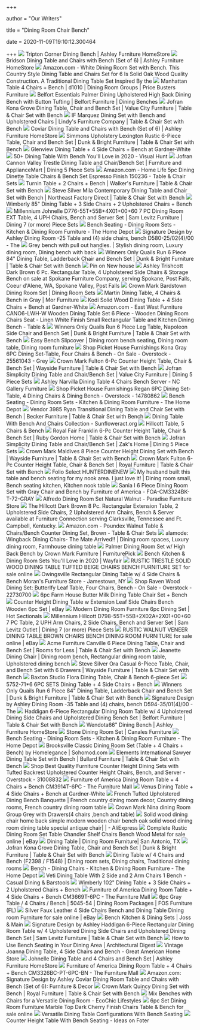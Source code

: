 +++
        
author = "Our Writers"
        
title = "Dining Room Chair Bench"
        
date = 2020-11-09T19:10:12.300464
        
+++
[ ![](https://ashleyfurniture.scene7.com/is/image/AshleyFurniture/D729-25-60-D530-07-08-09-D600-101%283%29?$AFHS-PDP-Zoomed$)](https://ashleyfurniture.scene7.com/is/image/AshleyFurniture/D729-25-60-D530-07-08-09-D600-101%283%29?$AFHS-PDP-Zoomed$) Tripton Corner Dining Bench | Ashley Furniture HomeStore
[ ![](https://ashleyfurniture.scene7.com/is/image/AshleyFurniture/D383-325-10X8-CROP?$AFHS-PDP-Main$)](https://ashleyfurniture.scene7.com/is/image/AshleyFurniture/D383-325-10X8-CROP?$AFHS-PDP-Main$) Bridson Dining Table and Chairs with Bench (Set of 6) | Ashley Furniture  HomeStore
[ ![](https://images-na.ssl-images-amazon.com/images/I/51vsNlkNAZL._AC_SX355_.jpg)](https://images-na.ssl-images-amazon.com/images/I/51vsNlkNAZL._AC_SX355_.jpg) Amazon.com - White Dining Room Set with Bench. This Country Style Dining  Table and Chairs Set for 6 Is Solid Oak Wood Quality Construction. A  Traditional Dining Table Set Inspired By the
[ ![](https://s3.amazonaws.com/furniture.retailcatalog.us/products/425458485/large/d1010-6.jpg)](https://s3.amazonaws.com/furniture.retailcatalog.us/products/425458485/large/d1010-6.jpg) Manhattan Table 4 Chairs + Bench | d1010 | Dining Room Groups | Price  Busters Furniture
[ ![](https://imageresizer.furnituredealer.net/img/remote/images.furnituredealer.net/img/products%2Fcrown_mark%2Fcolor%2Fpalmer%20dining_2022s-2-b5.jpg?width=878&height=600&scale=both&trim.threshold=80)](https://imageresizer.furnituredealer.net/img/remote/images.furnituredealer.net/img/products%2Fcrown_mark%2Fcolor%2Fpalmer%20dining_2022s-2-b5.jpg?width=878&height=600&scale=both&trim.threshold=80) Belfort Essentials Palmer Dining Upholstered High Back Dining Bench with  Button Tufting | Belfort Furniture | Dining Benches
[ ![](https://imageresizer.furnituredealer.net/img/remote/images.furnituredealer.net/img/products%2Fjofran%2Fcolor%2Fkona%20grove%20-%20-352436507_705-79%2B4x705-410kd-b0.jpg?width=878&height=600&scale=both&trim.threshold=80)](https://imageresizer.furnituredealer.net/img/remote/images.furnituredealer.net/img/products%2Fjofran%2Fcolor%2Fkona%20grove%20-%20-352436507_705-79%2B4x705-410kd-b0.jpg?width=878&height=600&scale=both&trim.threshold=80) Jofran Kona Grove Dining Table, Chair and Bench Set | Value City Furniture  | Table & Chair Set with Bench
[ ![](https://imageresizer.furnituredealer.net/img/remote/images.furnituredealer.net/img/products%2Finternational_furniture_direct%2Fcolor%2Fmarquez_ifd435table-bench-4xchair-b1.jpg?width=878&height=600&scale=both&trim.threshold=80)](https://imageresizer.furnituredealer.net/img/remote/images.furnituredealer.net/img/products%2Finternational_furniture_direct%2Fcolor%2Fmarquez_ifd435table-bench-4xchair-b1.jpg?width=878&height=600&scale=both&trim.threshold=80) IF Marquez Dining Set with Bench and Upholstered Chairs | Lindy's Furniture  Company | Table & Chair Set with Bench
[ ![](https://ashleyfurniture.scene7.com/is/image/AshleyFurniture/D385-325-10x8-CROP?$AFHS-PDP-Zoomed$)](https://ashleyfurniture.scene7.com/is/image/AshleyFurniture/D385-325-10x8-CROP?$AFHS-PDP-Zoomed$) Coviar Dining Table and Chairs with Bench (Set of 6) | Ashley Furniture  HomeStore
[ ![](https://imageresizer.furnituredealer.net/img/remote/images.furnituredealer.net/img/products%2Funited_furniture_industries%2Fcolor%2Flexington-693741206_5015-72%2B4x52%2B51-b3.jpg?width=878&height=600&scale=both&trim.threshold=80)](https://imageresizer.furnituredealer.net/img/remote/images.furnituredealer.net/img/products%2Funited_furniture_industries%2Fcolor%2Flexington-693741206_5015-72%2B4x52%2B51-b3.jpg?width=878&height=600&scale=both&trim.threshold=80) Simmons Upholstery Lexington Rustic 6-Piece Table, Chair and Bench Set |  Dunk & Bright Furniture | Table & Chair Set with Bench
[ ![](https://gw-product.s3.amazonaws.com/123911_1200x800.jpg)](https://gw-product.s3.amazonaws.com/123911_1200x800.jpg) Glenview Dining Table + 4 Side Chairs + Bench at Gardner-White
[ ![](https://visualhunt.com/photos/10/torsby-oak-dining-table-with-3-chairs-bench-and-seat-pads.jpg?s=wh2)](https://visualhunt.com/photos/10/torsby-oak-dining-table-with-3-chairs-bench-and-seat-pads.jpg?s=wh2) 50+ Dining Table With Bench You'll Love in 2020 - Visual Hunt
[ ![](https://imageresizer.furnituredealer.net/img/remote/images.furnituredealer.net/img/products%2Fjofran%2Fcolor%2Fcannon%20valley%201510_1511-82%2B4x392kd%2B56kd-b1.jpg?width=878&height=600&scale=both&trim.threshold=80)](https://imageresizer.furnituredealer.net/img/remote/images.furnituredealer.net/img/products%2Fjofran%2Fcolor%2Fcannon%20valley%201510_1511-82%2B4x392kd%2B56kd-b1.jpg?width=878&height=600&scale=both&trim.threshold=80) Jofran Cannon Valley Trestle Dining Table and Chair/Bench Set | Furniture  and ApplianceMart | Dining 5 Piece Sets
[ ![](https://images-na.ssl-images-amazon.com/images/I/814F03Xv2BL._AC_SL1500_.jpg)](https://images-na.ssl-images-amazon.com/images/I/814F03Xv2BL._AC_SL1500_.jpg) Amazon.com - Home Life 5pc Dining Dinette Table Chairs & Bench Set Espresso  Finish 150236 - Table & Chair Sets
[ ![](https://images.furnituredealer.net/img/products%2Fmagnussen_home%2Fcolor%2Fbellamy%20-%201088781763_d2491-20%2B2x60%2B79-b0.jpg)](https://images.furnituredealer.net/img/products%2Fmagnussen_home%2Fcolor%2Fbellamy%20-%201088781763_d2491-20%2B2x60%2B79-b0.jpg) Turnin Table + 2 Chairs + Bench | Walker's Furniture | Table & Chair Set  with Bench
[ ![](https://imageresizer.furnituredealer.net/img/remote/images.furnituredealer.net/img/products%2Fsteve_silver%2Fcolor%2Fmila-1172854226_mi500tt%2Bb%2Baxs%2Bbnt%2Bb-b7.jpg?width=878&height=600&scale=both&trim.threshold=80)](https://imageresizer.furnituredealer.net/img/remote/images.furnituredealer.net/img/products%2Fsteve_silver%2Fcolor%2Fmila-1172854226_mi500tt%2Bb%2Baxs%2Bbnt%2Bb-b7.jpg?width=878&height=600&scale=both&trim.threshold=80) Steve Silver Mila Contemporary Dining Table and Chair Set with Bench |  Northeast Factory Direct | Table & Chair Set with Bench
[ ![](https://gw-product.s3.amazonaws.com/123467.jpg)](https://gw-product.s3.amazonaws.com/123467.jpg) Wimberly 85" Dining Table + 3 Side Chairs + 2 Upholstered Chairs + Bench
[ ![](https://imageresizer.furnituredealer.net/img/remote/images.furnituredealer.net/img/products%2Fmillennium%2Fcolor%2Fjohnelle-1_392277666-bntbkscsndectb6ytd-hhda.jpg?width=1024&height=768&scale=both&trim.threshold=50&trim.percentpadding=10)](https://imageresizer.furnituredealer.net/img/remote/images.furnituredealer.net/img/products%2Fmillennium%2Fcolor%2Fjohnelle-1_392277666-bntbkscsndectb6ytd-hhda.jpg?width=1024&height=768&scale=both&trim.threshold=50&trim.percentpadding=10) Millennium Johnelle D776-55T+55B+4X01+00+60 7 PC Dining Room EXT Table, 4  UPH Chairs, Bench and Server Set | Sam Levitz Furniture | Dining 7 (or  more) Piece Sets
[ ![](https://images.homedepot-static.com/productImages/5d5bc254-463d-43ba-b675-462614825a5a/svn/smokey-walnut-dining-room-sets-djx100sb6pc-64_400.jpg)](https://images.homedepot-static.com/productImages/5d5bc254-463d-43ba-b675-462614825a5a/svn/smokey-walnut-dining-room-sets-djx100sb6pc-64_400.jpg) Bench Seating - Dining Room Sets - Kitchen & Dining Room Furniture - The  Home Depot
[ ![](https://images2.imgix.net/p4dbimg/p20213/images/d580-25-02(4)-00.jpg?trim=color&trimcolor=FFFFFF&trimtol=5&w=1024&h=768&fm=pjpg&auto=format)](https://images2.imgix.net/p4dbimg/p20213/images/d580-25-02(4)-00.jpg?trim=color&trimcolor=FFFFFF&trimtol=5&w=1024&h=768&fm=pjpg&auto=format) Signature Design by Ashley Dining Room -25 Table and (4) side chairs, bench  D580-25/02(4)/00 - The
[ ![](https://i.pinimg.com/originals/2c/16/60/2c1660de6da01da8fc213309c9548af6.jpg)](https://i.pinimg.com/originals/2c/16/60/2c1660de6da01da8fc213309c9548af6.jpg) Grey bench with pull out handles. | Stylish dining room, Luxury dining room,  Dining bench with back
[ ![](https://imageresizer.furnituredealer.net/img/remote/images.furnituredealer.net/img/products%2Fwinners_only%2Fcolor%2Fquails%20run_dq14284ae%2B1456ae%2B4x1450sae-b4.jpg?width=878&height=600&scale=both&trim.threshold=80)](https://imageresizer.furnituredealer.net/img/remote/images.furnituredealer.net/img/products%2Fwinners_only%2Fcolor%2Fquails%20run_dq14284ae%2B1456ae%2B4x1450sae-b4.jpg?width=878&height=600&scale=both&trim.threshold=80) Winners Only Quails Run 6 Piece 84" Dining Table, Ladderback Chair and Bench  Set | Dunk & Bright Furniture | Table & Chair Set with Bench
[ ![](https://i.pinimg.com/originals/0c/6a/f6/0c6af608e00906af3b5c6f8840d51942.jpg)](https://i.pinimg.com/originals/0c/6a/f6/0c6af608e00906af3b5c6f8840d51942.jpg) Pin on New house
[ ![](https://cdn11.bigcommerce.com/s-efw6x9ja5c/images/stencil/1280x1280/products/32536/76969/jpg__45003.1583855026.jpg?c=2)](https://cdn11.bigcommerce.com/s-efw6x9ja5c/images/stencil/1280x1280/products/32536/76969/jpg__45003.1583855026.jpg?c=2) Ashley Trishcott Dark Brown 6 Pc. Rectangular Table, 4 Upholstered Side  Chairs & Storage Bench on sale at Spokane Furniture Company, serving  Spokane, Post Falls, Coeur d'Alene, WA, Spokane Valley, Post Falls
[ ![](http://furnitureurban.com/wp-content/uploads/2014/06/2152-Crown-Mark-Bardstown-Dining-Room-Set.jpg)](http://furnitureurban.com/wp-content/uploads/2014/06/2152-Crown-Mark-Bardstown-Dining-Room-Set.jpg) Crown Mark Bardstown Dining Room Set | Dining Room Sets
[ ![](https://image-proxy.production.mor.merce.io/800,fit,q100,jpeg/https://images.morfurniture.com/media/catalog/product/3/8/382096635_martin_gray_table_4_chairs_bench-styled.jpg)](https://image-proxy.production.mor.merce.io/800,fit,q100,jpeg/https://images.morfurniture.com/media/catalog/product/3/8/382096635_martin_gray_table_4_chairs_bench-styled.jpg) Martin Dining Table, 4 Chairs & Bench in Gray | Mor Furniture
[ ![](https://gw-product.s3.amazonaws.com/128016.jpg)](https://gw-product.s3.amazonaws.com/128016.jpg) Kodi Solid Wood Dining Table + 4 Side Chairs + Bench at Gardner-White
[ ![](https://images-na.ssl-images-amazon.com/images/I/71mXhG%2Bd6iL._AC_SX522_.jpg)](https://images-na.ssl-images-amazon.com/images/I/71mXhG%2Bd6iL._AC_SX522_.jpg) Amazon.com - East West Furniture CANO6-LWH-W Wooden Dining Table Set 6  Piece - Wooden Dining Room Chairs Seat - Linen White Finish Small  Rectangular Table and Kitchen Dining Bench - Table &
[ ![](https://imageresizer.furnituredealer.net/img/remote/images.furnituredealer.net/img/products%2Fwinners_only%2Fcolor%2Fquails%20run_dq13660w%2B455w%2B4x451sw-b0.jpg?width=878&height=600&scale=both&trim.threshold=80)](https://imageresizer.furnituredealer.net/img/remote/images.furnituredealer.net/img/products%2Fwinners_only%2Fcolor%2Fquails%20run_dq13660w%2B455w%2B4x451sw-b0.jpg?width=878&height=600&scale=both&trim.threshold=80) Winners Only Quails Run 6 Piece Leg Table, Napoleon Side Chair and Bench  Set | Dunk & Bright Furniture | Table & Chair Set with Bench
[ ![](https://i.pinimg.com/originals/28/b9/88/28b9880293cd09f93480bff0d23090de.jpg)](https://i.pinimg.com/originals/28/b9/88/28b9880293cd09f93480bff0d23090de.jpg) Easy Bench Slipcover | Dining room bench seating, Dining room table, Dining  room furniture
[ ![](https://ak1.ostkcdn.com/images/products/25561043/Picket-House-Furnishings-Kona-Gray-6PC-Dining-Set-Table-Four-Chairs-Bench-2be70e98-d7f1-4c3c-9609-bf46af58aa02.jpg)](https://ak1.ostkcdn.com/images/products/25561043/Picket-House-Furnishings-Kona-Gray-6PC-Dining-Set-Table-Four-Chairs-Bench-2be70e98-d7f1-4c3c-9609-bf46af58aa02.jpg) Shop Picket House Furnishings Kona Gray 6PC Dining Set-Table, Four Chairs &  Bench - On Sale - Overstock - 25561043 - Grey
[ ![](https://imageresizer.furnituredealer.net/img/remote/images.furnituredealer.net/img/products%2Fcrown_mark%2Fcolor%2Ffulton%20-%20-829161581_2727-4848-v%2B4x2727s-24-v%2Bbench-v-b0.jpg?width=1024&height=768&scale=both&trim.threshold=50&trim.percentpadding=10)](https://imageresizer.furnituredealer.net/img/remote/images.furnituredealer.net/img/products%2Fcrown_mark%2Fcolor%2Ffulton%20-%20-829161581_2727-4848-v%2B4x2727s-24-v%2Bbench-v-b0.jpg?width=1024&height=768&scale=both&trim.threshold=50&trim.percentpadding=10) Crown Mark Fulton 6-Pc Counter Height Table, Chair & Bench Set | Wayside  Furniture | Table & Chair Set with Bench
[ ![](https://images.furnituredealer.net/img/products%2Fjofran%2Fcolor%2Fsimplicity%20352%20-%20452%20-%20552_652-60%2B4x806kd%2B14kd-b1.jpg)](https://images.furnituredealer.net/img/products%2Fjofran%2Fcolor%2Fsimplicity%20352%20-%20452%20-%20552_652-60%2B4x806kd%2B14kd-b1.jpg) Jofran Simplicity Dining Table and Chair/Bench Set | Value City Furniture |  Dining 5 Piece Sets
[ ![](https://www.ncgalleryfurniture.com/wp-content/uploads/2017/11/D559-25-01-00-set-w-bench-1.jpg)](https://www.ncgalleryfurniture.com/wp-content/uploads/2017/11/D559-25-01-00-set-w-bench-1.jpg) Ashley Narvilla Dining Table 4 Chairs Bench Server - NC Gallery Furniture
[ ![](https://ak1.ostkcdn.com/images/products/14780862/Picket-House-Furnishings-Regan-6-Piece-Dining-Set-Table-4-Side-Chairs-Bench-Walnut-ae9068e5-6d13-40d2-be82-c5b89c0b1bc0_600.jpg?impolicy=medium)](https://ak1.ostkcdn.com/images/products/14780862/Picket-House-Furnishings-Regan-6-Piece-Dining-Set-Table-4-Side-Chairs-Bench-Walnut-ae9068e5-6d13-40d2-be82-c5b89c0b1bc0_600.jpg?impolicy=medium) Shop Picket House Furnishings Regan 6PC Dining Set-Table, 4 Dining Chairs & Dining  Bench - Overstock - 14780862
[ ![](https://images.homedepot-static.com/productImages/4b74f951-9334-45dc-aa1b-5e1b687eb900/svn/brown-harper-bright-designs-dining-room-sets-sm000136aad-1-64_400.jpg)](https://images.homedepot-static.com/productImages/4b74f951-9334-45dc-aa1b-5e1b687eb900/svn/brown-harper-bright-designs-dining-room-sets-sm000136aad-1-64_400.jpg) Bench Seating - Dining Room Sets - Kitchen & Dining Room Furniture - The  Home Depot
[ ![](https://imageresizer.furnituredealer.net/img/remote/images.furnituredealer.net/img/products%2Fsteve_silver%2Fcolor%2Fryan-1172854226_rr500t%2B4xs%2Bbn-b9.jpg?width=878&height=600&scale=both&trim.threshold=80)](https://imageresizer.furnituredealer.net/img/remote/images.furnituredealer.net/img/products%2Fsteve_silver%2Fcolor%2Fryan-1172854226_rr500t%2B4xs%2Bbn-b9.jpg?width=878&height=600&scale=both&trim.threshold=80) Vendor 3985 Ryan Transitional Dining Table and Chair Set with Bench |  Becker Furniture | Table & Chair Set with Bench
[ ![](https://i0.wp.com/sunfloweract.org/wp-content/uploads/2020/08/canterbury-dining-table-with-5-chairs-bench-2.jpg?w=828)](https://i0.wp.com/sunfloweract.org/wp-content/uploads/2020/08/canterbury-dining-table-with-5-chairs-bench-2.jpg?w=828) Dining Table With Bench And Chairs Collection - Sunfloweract.org
[ ![](https://wichitafurniture.com/images/thumbs/0041171_hillcott-table-5-chairs-bench.jpeg)](https://wichitafurniture.com/images/thumbs/0041171_hillcott-table-5-chairs-bench.jpeg) Hillcott Table, 5 Chairs & Bench
[ ![](https://images.furnituredealer.net/img/products%2Fcrown_mark%2Fcolor%2Ffulton%20-%20-829161581_2727gy-t-4848%2Bbench%2B4xs-24-b1.jpg)](https://images.furnituredealer.net/img/products%2Fcrown_mark%2Fcolor%2Ffulton%20-%20-829161581_2727gy-t-4848%2Bbench%2B4xs-24-b1.jpg) Royal Fair Franklin 6-Pc Counter Height Table, Chair & Bench Set | Ruby  Gordon Home | Table & Chair Set with Bench
[ ![](https://images.furnituredealer.net/img/products%2Fjofran%2Fcolor%2Fsimplicity%20352%20-%20452%20-%20552_252-60%2B6x806kd%2B14kd-b1.jpg)](https://images.furnituredealer.net/img/products%2Fjofran%2Fcolor%2Fsimplicity%20352%20-%20452%20-%20552_252-60%2B6x806kd%2B14kd-b1.jpg) Jofran Simplicity Dining Table and Chair/Bench Set | Zak's Home | Dining 5  Piece Sets
[ ![](https://imageresizer.furnituredealer.net/img/remote/images.furnituredealer.net/img/products%2Fcrown_mark%2Fcolor%2Fmaldives%20-%20-829161581_2760t-5454%2B6xs-24%2Bbench-b0.jpg?width=1024&height=768&scale=both&trim.threshold=50&trim.percentpadding=10)](https://imageresizer.furnituredealer.net/img/remote/images.furnituredealer.net/img/products%2Fcrown_mark%2Fcolor%2Fmaldives%20-%20-829161581_2760t-5454%2B6xs-24%2Bbench-b0.jpg?width=1024&height=768&scale=both&trim.threshold=50&trim.percentpadding=10) Crown Mark Maldives 8 Piece Counter Height Dining Set with Bench | Wayside  Furniture | Table & Chair Set with Bench
[ ![](https://images.furnituredealer.net/img/products%2Fcrown_mark%2Fcolor%2Ffulton%20-%20-829161581_2727wh-t-4848%2Bbench%2B4xs-24-b1.jpg)](https://images.furnituredealer.net/img/products%2Fcrown_mark%2Fcolor%2Ffulton%20-%20-829161581_2727wh-t-4848%2Bbench%2B4xs-24-b1.jpg) Crown Mark Fulton 6-Pc Counter Height Table, Chair & Bench Set | Royal  Furniture | Table & Chair Set with Bench
[ ![](https://images2.imgix.net/p4dbimg/p171/images/hunterdine-0.jpg?trim=color&trimcolor=FFFFFF&trimtol=5&w=1024&h=768&fm=pjpg&auto=format)](https://images2.imgix.net/p4dbimg/p171/images/hunterdine-0.jpg?trim=color&trimcolor=FFFFFF&trimtol=5&w=1024&h=768&fm=pjpg&auto=format) Folio Select HUNTERDINENEW
[ ![](https://i.pinimg.com/originals/a2/04/5d/a2045d5418203bc190062a4ab0b09fb4.jpg)](https://i.pinimg.com/originals/a2/04/5d/a2045d5418203bc190062a4ab0b09fb4.jpg) My husband built this table and bench seating for my nook area. I just love  it! | Dining room small, Bench seating kitchen, Kitchen nook table
[ ![](https://www.homecinemacenter.com/v/vspfiles/photos/FOA-CM3324BK-T-72-GRAY-2.jpg)](https://www.homecinemacenter.com/v/vspfiles/photos/FOA-CM3324BK-T-72-GRAY-2.jpg) Sania I 6 Piece Dining Room Set with Gray Chair and Bench by Furniture of  America - FOA-CM3324BK-T-72-GRAY
[ ![](https://paradisefurniture.com/wp-content/uploads/2019/01/108080-400.jpg)](https://paradisefurniture.com/wp-content/uploads/2019/01/108080-400.jpg) Alfredo Dining Room Set Natural Walnut - Paradise Furniture Store
[ ![](https://cdn11.bigcommerce.com/s-a1aqxosd6a/images/stencil/1280x1280/products/23263/63068/jpg__23323__47628__70347.1602783583.jpg?c=2)](https://cdn11.bigcommerce.com/s-a1aqxosd6a/images/stencil/1280x1280/products/23263/63068/jpg__23323__47628__70347.1602783583.jpg?c=2) The Hillcott Dark Brown 8 Pc. Rectangular Extension Table, 2 Upholstered Side  Chairs, 2 Upholstered Arm Chairs, Bench & Server available at Furniture  Connection serving Clarksville, Tennessee and Ft. Campbell, Kentucky.
[ ![](https://images-na.ssl-images-amazon.com/images/I/71m-yfoAg6L._AC_SL1200_.jpg)](https://images-na.ssl-images-amazon.com/images/I/71m-yfoAg6L._AC_SL1200_.jpg) Amazon.com - Poundex Walnut Table & Chairs/Bench Counter Dining Set, Brown  - Table & Chair Sets
[ ![](https://i.pinimg.com/originals/26/10/c3/2610c3715e6cad98d8df250d7a027ad0.jpg)](https://i.pinimg.com/originals/26/10/c3/2610c3715e6cad98d8df250d7a027ad0.jpg) alamode: Wingback Dining Chairs- The Mate Arrived!! | Dining room spaces,  Luxury dining room, Farmhouse dining table
[ ![](https://smhttp-ssl-18667.nexcesscdn.net/8090D3/magento/media/catalog/product/2/0/2022T-4072-2022S-2022S-2-set-1.jpg)](https://smhttp-ssl-18667.nexcesscdn.net/8090D3/magento/media/catalog/product/2/0/2022T-4072-2022S-2022S-2-set-1.jpg) Palmer Dining Room Set w/ High Back Bench by Crown Mark Furniture |  FurniturePick
[ ![](https://secure.img1-fg.wfcdn.com/im/57788231/compr-r85/6149/61491251/default.jpg)](https://secure.img1-fg.wfcdn.com/im/57788231/compr-r85/6149/61491251/default.jpg) Bench Kitchen & Dining Room Sets You'll Love in 2020 | Wayfair
[ ![](https://i.ebayimg.com/images/g/g6kAAOSwKGhZjetB/s-l640.jpg)](https://i.ebayimg.com/images/g/g6kAAOSwKGhZjetB/s-l640.jpg) RUSTIC TRESTLE SOLID WOOD DINING TABLE TUFTED BEIGE CHAIRS BENCH FURNITURE  SET for sale online
[ ![](https://mfmd.rencdn.com/product/ashley/images/D580-25-02(4)-00-59.jpg)](https://mfmd.rencdn.com/product/ashley/images/D580-25-02(4)-00-59.jpg) Owingsville Rectangular Dining Table w/ 4 Side Chairs & Bench Moran's  Furniture Store - Jamestown, NY
[ ![](https://ak1.ostkcdn.com/images/products/22730700/Raven-Wood-Dining-Set-Butterfly-Leaf-Table-Four-Chairs-Bench-cb00dc86-67cc-462d-8b70-910d7ecabf08.jpg)](https://ak1.ostkcdn.com/images/products/22730700/Raven-Wood-Dining-Set-Butterfly-Leaf-Table-Four-Chairs-Bench-cb00dc86-67cc-462d-8b70-910d7ecabf08.jpg) Shop Raven Wood Dining Set: Butterlfy Leaf Table, Four Chairs, Bench - On  Sale - Overstock - 22730700
[ ![](https://www.sofaslosangeles.com/thumbnail.asp?file=assets/images/f1351.jpg&maxx=999&maxy=0)](https://www.sofaslosangeles.com/thumbnail.asp?file=assets/images/f1351.jpg&maxx=999&maxy=0) 6pc Farm House Butter Milk Dining Table Chair Set + Bench
[ ![](https://i.ebayimg.com/images/g/G0gAAOSw7QBcufkJ/s-l300.jpg)](https://i.ebayimg.com/images/g/G0gAAOSw7QBcufkJ/s-l300.jpg) Counter Height Dining Table w Extension Leaf Side Chairs Bench Wooden 6pc  Set | eBay
[ ![](http://www.hotsectionals.com/wp-content/uploads/2017/11/F2460-F1752-F1753-.jpg)](http://www.hotsectionals.com/wp-content/uploads/2017/11/F2460-F1752-F1753-.jpg) Modern Dining Room Furniture 6pc Dining Set | Hot Sectionals
[ ![](https://imageresizer.furnituredealer.net/img/remote/images.furnituredealer.net/img/products%2Fmillennium%2Fcolor%2Fhillcott_394279888-be9ihfrzuy0iaylb3sxzrew.jpg?width=1024&height=768&scale=both&trim.threshold=50&trim.percentpadding=10)](https://imageresizer.furnituredealer.net/img/remote/images.furnituredealer.net/img/products%2Fmillennium%2Fcolor%2Fhillcott_394279888-be9ihfrzuy0iaylb3sxzrew.jpg?width=1024&height=768&scale=both&trim.threshold=50&trim.percentpadding=10) Millennium Hillcott D798-55T+55B+2X02A+2X01+00+60 7 PC Table, 2 UPH Arm  Chairs, 2 Side Chairs, Bench and Server Set | Sam Levitz Outlet | Dining 7  (or more) Piece Sets
[ ![](https://i.ebayimg.com/images/g/ofEAAOSwfiNeCNHO/s-l1600.jpg)](https://i.ebayimg.com/images/g/ofEAAOSwfiNeCNHO/s-l1600.jpg) RUSTIC WALNUT VENEER DINING TABLE BROWN CHAIRS BENCH DINING ROOM FURNITURE  for sale online | eBay
[ ![](https://imageresizer.furnituredealer.net/img/remote/images.furnituredealer.net/img/products%2Facme_furniture%2Fcolor%2F7059_0705-6din-b.jpg?width=878&height=600&scale=both&trim.threshold=80)](https://imageresizer.furnituredealer.net/img/remote/images.furnituredealer.net/img/products%2Facme_furniture%2Fcolor%2F7059_0705-6din-b.jpg?width=878&height=600&scale=both&trim.threshold=80) Acme Furniture Canville 6 Piece Dining Table, Chair and Bench Set | Rooms  for Less | Table & Chair Set with Bench
[ ![](https://i.pinimg.com/originals/f2/9d/7c/f29d7c5686bacfe59856eb1c592cdd0d.jpg)](https://i.pinimg.com/originals/f2/9d/7c/f29d7c5686bacfe59856eb1c592cdd0d.jpg) Jeanette Dining Chair | Dining room bench, Rectangular dining room table,  Upholstered dining bench
[ ![](https://imageresizer.furnituredealer.net/img/remote/images.furnituredealer.net/img/products%2Fsteve_silver%2Fcolor%2Fora_or700-t%2B4xs%2Bbn-b1.jpg?width=1024&height=768&scale=both&trim.threshold=50&trim.percentpadding=10)](https://imageresizer.furnituredealer.net/img/remote/images.furnituredealer.net/img/products%2Fsteve_silver%2Fcolor%2Fora_or700-t%2B4xs%2Bbn-b1.jpg?width=1024&height=768&scale=both&trim.threshold=50&trim.percentpadding=10) Steve Silver Ora Casual 6-Piece Table, Chair, and Bench Set with 6 Drawers  | Wayside Furniture | Table & Chair Set with Bench
[ ![](https://media.kohlsimg.com/is/image/kohls/2745693?wid=600&hei=600&op_sharpen=1)](https://media.kohlsimg.com/is/image/kohls/2745693?wid=600&hei=600&op_sharpen=1) Baxton Studio Flora Dining Table, Chair & Bench 6-piece Set
[ ![](https://furnituredirects2u.com/image/cache/catalog/00041homenew/9240-1500x1500.jpg)](https://furnituredirects2u.com/image/cache/catalog/00041homenew/9240-1500x1500.jpg) 5752-71*6 6PC SETS Dining Table + 4 Side Chairs + Bench
[ ![](https://imageresizer.furnituredealer.net/img/remote/images.furnituredealer.net/img/products%2Fwinners_only%2Fcolor%2Fquails%20run_dq14284e%2B1456e%2B4x1450se-b0.jpg?width=878&height=600&scale=both&trim.threshold=80)](https://imageresizer.furnituredealer.net/img/remote/images.furnituredealer.net/img/products%2Fwinners_only%2Fcolor%2Fquails%20run_dq14284e%2B1456e%2B4x1450se-b0.jpg?width=878&height=600&scale=both&trim.threshold=80) Winners Only Quails Run 6 Piece 84" Dining Table, Ladderback Chair and Bench  Set | Dunk & Bright Furniture | Table & Chair Set with Bench
[ ![](https://images2.imgix.net/p4dbimg/p20213/images/d594-35-01(4)-00.jpg?trim=color&trimcolor=FFFFFF&trimtol=5&w=1024&h=768&fm=pjpg&auto=format)](https://images2.imgix.net/p4dbimg/p20213/images/d594-35-01(4)-00.jpg?trim=color&trimcolor=FFFFFF&trimtol=5&w=1024&h=768&fm=pjpg&auto=format) Signature Design by Ashley Dining Room -35 Table and (4) chairs, bench  D594-35/01(4)/00 - The
[ ![](https://imageresizer.furnituredealer.net/img/remote/images.furnituredealer.net/img/products%2Fsignature_design_by_ashley%2Fcolor%2Fhaddigan_d596-35%2B4x01%2B00-b5.jpg?width=878&height=600&scale=both&trim.threshold=80)](https://imageresizer.furnituredealer.net/img/remote/images.furnituredealer.net/img/products%2Fsignature_design_by_ashley%2Fcolor%2Fhaddigan_d596-35%2B4x01%2B00-b5.jpg?width=878&height=600&scale=both&trim.threshold=80) Haddigan 6-Piece Rectangular Dining Room Table w/ 4 Upholstered Dining Side  Chairs and Upholstered Dining Bench Set | Belfort Furniture | Table & Chair  Set with Bench
[ ![](https://ashleyfurniture.scene7.com/is/image/AshleyFurniture/D746-DETAIL?$AFHS-PDP-Main$)](https://ashleyfurniture.scene7.com/is/image/AshleyFurniture/D746-DETAIL?$AFHS-PDP-Main$) Wendota66" Dining Bench | Ashley Furniture HomeStore
[ ![](https://cdn.shopify.com/s/files/1/1834/8925/products/stonegreydining_table_5chair_bench_slatbackbm_lifestyle2-7_768x576.jpg?v=1588538374)](https://cdn.shopify.com/s/files/1/1834/8925/products/stonegreydining_table_5chair_bench_slatbackbm_lifestyle2-7_768x576.jpg?v=1588538374) Stone Dining Room Set | Canales Furniture
[ ![](https://images.homedepot-static.com/productImages/943407aa-6cc6-4c79-914d-52e266a4ae30/svn/brown-harper-bright-designs-dining-room-sets-wf189715aad-64_400.jpg)](https://images.homedepot-static.com/productImages/943407aa-6cc6-4c79-914d-52e266a4ae30/svn/brown-harper-bright-designs-dining-room-sets-wf189715aad-64_400.jpg) Bench Seating - Dining Room Sets - Kitchen & Dining Room Furniture - The  Home Depot
[ ![](https://www.sohomod.com/media/catalog/product/cache/1/image/555x555/9df78eab33525d08d6e5fb8d27136e95/h/e/he-2459.jpg)](https://www.sohomod.com/media/catalog/product/cache/1/image/555x555/9df78eab33525d08d6e5fb8d27136e95/h/e/he-2459.jpg)  Brooksville Classic Dining Room Set (Table + 4 Chairs + Bench) by  Homelegance | Sohomod.com
[ ![](https://imageresizer.furnituredealer.net/img/remote/images.furnituredealer.net/img/products%2Felements_international%2Fcolor%2Fsawyer%20ei_dsw100sb6pc-b1.jpg?width=878&height=600&scale=both&trim.threshold=80)](https://imageresizer.furnituredealer.net/img/remote/images.furnituredealer.net/img/products%2Felements_international%2Fcolor%2Fsawyer%20ei_dsw100sb6pc-b1.jpg?width=878&height=600&scale=both&trim.threshold=80) Elements International Sawyer Dining Table Set with Bench | Bullard  Furniture | Table & Chair Set with Bench
[ ![](https://ak1.ostkcdn.com/images/products/31008832/Best-Quality-Furniture-Counter-Height-Dining-Sets-with-Tufted-Backrest-Upholstered-Counter-Height-Chairs-Bench-and-Server-c4139e56-3654-4c1d-92e1-8b7693e112b7.jpg)](https://ak1.ostkcdn.com/images/products/31008832/Best-Quality-Furniture-Counter-Height-Dining-Sets-with-Tufted-Backrest-Upholstered-Counter-Height-Chairs-Bench-and-Server-c4139e56-3654-4c1d-92e1-8b7693e112b7.jpg) Shop Best Quality Furniture Counter Height Dining Sets with Tufted Backrest  Upholstered Counter Height Chairs, Bench, and Server - Overstock - 31008832
[ ![](https://images2.imgix.net/p4dbimg/p20213/images/cm3914t-bench.jpg?trim=color&trimcolor=FFFFFF&trimtol=5&w=1024&h=768&fm=pjpg&auto=format)](https://images2.imgix.net/p4dbimg/p20213/images/cm3914t-bench.jpg?trim=color&trimcolor=FFFFFF&trimtol=5&w=1024&h=768&fm=pjpg&auto=format) Furniture of America Dining Room Table + 4 Chairs + Bench CM3914T-6PC - The  Furniture Mall
[ ![](https://gw-product.s3.amazonaws.com/126539_1200x800.jpg)](https://gw-product.s3.amazonaws.com/126539_1200x800.jpg) Venus Dining Table + 4 Side Chairs + Bench at Gardner-White
[ ![](https://i.pinimg.com/originals/a2/75/d6/a275d680570c34928b16b486dd1964e4.jpg)](https://i.pinimg.com/originals/a2/75/d6/a275d680570c34928b16b486dd1964e4.jpg) French Tufted Upholstered Dining Bench Banquette | French country dining  room decor, Country dining rooms, French country dining room table
[ ![](https://cdn11.bigcommerce.com/s-d9yzeiv3z4/images/stencil/1280x1280/products/214/781/2217GY1__19404.1588105627.jpg?c=1)](https://cdn11.bigcommerce.com/s-d9yzeiv3z4/images/stencil/1280x1280/products/214/781/2217GY1__19404.1588105627.jpg?c=1) Crown Mark Nina dining Room Group Grey with Drawers(4 chairs ,bench and  table)
[ ![](https://ae01.alicdn.com/kf/HTB13mbNbXzsK1Rjy1Xbq6xOaFXaY/Solid-wood-dining-chair-home-back-simple-modern-wooden-chair-bench-oak-solid-wood-dining-room.jpg_Q90.jpg_.webp)](https://ae01.alicdn.com/kf/HTB13mbNbXzsK1Rjy1Xbq6xOaFXaY/Solid-wood-dining-chair-home-back-simple-modern-wooden-chair-bench-oak-solid-wood-dining-room.jpg_Q90.jpg_.webp) Solid wood dining chair home back simple modern wooden chair bench oak  solid wood dining room dining table special antique chair| | - AliExpress
[ ![](https://i.ebayimg.com/images/g/wAMAAOSwFcVfGgTg/s-l640.jpg)](https://i.ebayimg.com/images/g/wAMAAOSwFcVfGgTg/s-l640.jpg) Complete Rustic Dining Room Set Table Chandler Shelf Chairs Bench Wood  Metal for sale online | eBay
[ ![](https://www.furnitureandmattressforless.com/uploads/imagegallery/images/Landing_Banner_4.jpg)](https://www.furnitureandmattressforless.com/uploads/imagegallery/images/Landing_Banner_4.jpg) Dining Table | Dining Room Furniture| San Antonio, TX
[ ![](https://imageresizer.furnituredealer.net/img/remote/images.furnituredealer.net/img/products%2Fjofran%2Fcolor%2Fkona%20grove%20-%20-352436507_705-79%2B4x705-410kd-b0.jpg?w=300&h=300&trim.threshold=80)](https://imageresizer.furnituredealer.net/img/remote/images.furnituredealer.net/img/products%2Fjofran%2Fcolor%2Fkona%20grove%20-%20-352436507_705-79%2B4x705-410kd-b0.jpg?w=300&h=300&trim.threshold=80) Jofran Kona Grove Dining Table, Chair and Bench Set | Dunk & Bright  Furniture | Table & Chair Set with Bench
[ ![](https://i.pinimg.com/originals/a1/d5/c0/a1d5c0df3aef1673e5bf9b5db7ab9bea.jpg)](https://i.pinimg.com/originals/a1/d5/c0/a1d5c0df3aef1673e5bf9b5db7ab9bea.jpg) Dining Table w/ 4 Chairs and Bench (F2398 / F1548) | Dining room sets, Dining  chairs, Traditional dining rooms
[ ![](https://images.homedepot-static.com/productImages/76d36c99-6153-437a-b878-d6454c0b0a47/svn/black-walker-edison-furniture-company-dining-chairs-hdbw1bl-64_400.jpg)](https://images.homedepot-static.com/productImages/76d36c99-6153-437a-b878-d6454c0b0a47/svn/black-walker-edison-furniture-company-dining-chairs-hdbw1bl-64_400.jpg) Bench - Dining Chairs - Kitchen & Dining Room Furniture - The Home Depot
[ ![](https://www.casual-dine.com/wp-content/uploads/2019/06/Veti-Dining-Set-4Chairs-1Bench.jpg)](https://www.casual-dine.com/wp-content/uploads/2019/06/Veti-Dining-Set-4Chairs-1Bench.jpg) Veti Dining Table With 2 Side and 2 Arm Chairs 1 Bench - Casual Dining &  Barstools
[ ![](https://gw-product.s3.amazonaws.com/112826.jpg)](https://gw-product.s3.amazonaws.com/112826.jpg) Wimberly 102" Dining Table + 3 Side Chairs + 2 Upholstered Chairs + Bench
[ ![](https://images2.imgix.net/p4dbimg/p20213/images/cm3669t-bench.jpg?trim=color&trimcolor=FFFFFF&trimtol=5&w=1024&h=768&fm=pjpg&auto=format)](https://images2.imgix.net/p4dbimg/p20213/images/cm3669t-bench.jpg?trim=color&trimcolor=FFFFFF&trimtol=5&w=1024&h=768&fm=pjpg&auto=format) Furniture of America Dining Room Table + 4 Side Chairs + Bench CM3669T-6PC  - The Furniture Mall
[ ![](https://s3.amazonaws.com/furniture.retailcatalog.us/products/425539228/large/5045-54.jpg)](https://s3.amazonaws.com/furniture.retailcatalog.us/products/425539228/large/5045-54.jpg) 6pc Gray Table / 4 Chairs / Bench | 5045-54 | Dining Room Packages | FOS  Furniture (FL)
[ ![](https://i.ebayimg.com/images/g/yUQAAOSwSY9fFQrR/s-l640.jpg)](https://i.ebayimg.com/images/g/yUQAAOSwSY9fFQrR/s-l640.jpg) Silver Faux Leather 4 Side Chairs Bench and Dining Table Dining room  Furniture for sale online | eBay
[ ![](https://secure.img1-fg.wfcdn.com/im/17650330/resize-h310-w310%5Ecompr-r85/3344/33449174/dwyer-6-piece-dining-set.jpg)](https://secure.img1-fg.wfcdn.com/im/17650330/resize-h310-w310%5Ecompr-r85/3344/33449174/dwyer-6-piece-dining-set.jpg) Bench Kitchen & Dining Sets | Joss & Main
[ ![](https://images.furnituredealer.net/img/products%2Fsignature_design_by_ashley%2Fcolor%2Fhaddigan_d596-35%2B4x01%2B00-b1.jpg)](https://images.furnituredealer.net/img/products%2Fsignature_design_by_ashley%2Fcolor%2Fhaddigan_d596-35%2B4x01%2B00-b1.jpg) Signature Design by Ashley Haddigan 6-Piece Rectangular Dining Room Table  w/ 4 Upholstered Dining Side Chairs and Upholstered Dining Bench Set | Sam  Levitz Furniture | Table & Chair Set with Bench
[ ![](https://media.architecturaldigest.com/photos/57977f8ab6c434ab487bc08e/master/w_400%2Cc_limit/Bench-Seating_1.jpg)](https://media.architecturaldigest.com/photos/57977f8ab6c434ab487bc08e/master/w_400%2Cc_limit/Bench-Seating_1.jpg) How to Use Bench Seating in Your Dining Area | Architectural Digest
[ ![](https://www.greatamericanhomestore.com/uploads/products/Table,%20chair,%20bench.jpg)](https://www.greatamericanhomestore.com/uploads/products/Table,%20chair,%20bench.jpg) Vintage Joanna Dining Table, 4 Side Chairs and Bench - Great American Home  Store
[ ![](https://ashleyfurniture.scene7.com/is/image/AshleyFurniture/D776-55T-B-01%284%29-00-10X8-CROP?$AFHS-PDP-Main$)](https://ashleyfurniture.scene7.com/is/image/AshleyFurniture/D776-55T-B-01%284%29-00-10X8-CROP?$AFHS-PDP-Main$) Johnelle Dining Table and 4 Chairs and Bench Set | Ashley Furniture  HomeStore
[ ![](https://images2.imgix.net/p4dbimg/p20213/images/cm3326bc-pt.jpg?trim=color&trimcolor=FFFFFF&trimtol=5&w=1024&h=768&fm=pjpg&auto=format)](https://images2.imgix.net/p4dbimg/p20213/images/cm3326bc-pt.jpg?trim=color&trimcolor=FFFFFF&trimtol=5&w=1024&h=768&fm=pjpg&auto=format) Furniture of America Dining Room Table + 4 Chairs + Bench  CM3326BC-PT-6PC-BN - The Furniture Mall
[ ![](https://images-na.ssl-images-amazon.com/images/I/61rP9BLMixL._AC_SL1440_.jpg)](https://images-na.ssl-images-amazon.com/images/I/61rP9BLMixL._AC_SL1440_.jpg) Amazon.com: Signature Design by Ashley Coviar Dining Room Table and Chairs  with Bench (Set of 6): Furniture & Decor
[ ![](https://imageresizer.furnituredealer.net/img/remote/images.furnituredealer.net/img/products%2Fcrown_mark%2Fcolor%2Fquincy--829161581_2131t-4079%2Bbench%2B4xs-b1.jpg?width=1024&height=768&scale=both&trim.threshold=50&trim.percentpadding=10)](https://imageresizer.furnituredealer.net/img/remote/images.furnituredealer.net/img/products%2Fcrown_mark%2Fcolor%2Fquincy--829161581_2131t-4079%2Bbench%2B4xs-b1.jpg?width=1024&height=768&scale=both&trim.threshold=50&trim.percentpadding=10) Crown Mark Quincy Dining Set with Bench | Royal Furniture | Table & Chair  Set with Bench
[ ![](https://www.ecochiclifestyles.com/wp-content/uploads/2019/11/chairs-bench-ad.jpg)](https://www.ecochiclifestyles.com/wp-content/uploads/2019/11/chairs-bench-ad.jpg) Mix Benches with Chairs for a Versatile Dining Room - EcoChic Lifestyles
[ ![](https://i.ebayimg.com/images/g/WAoAAOSwyXNaKDa9/s-l1600.jpg)](https://i.ebayimg.com/images/g/WAoAAOSwyXNaKDa9/s-l1600.jpg) 6pc Set Dining Room Furniture Marble Top Dark Cherry Finish Chairs Table &  Bench for sale online
[ ![](https://cdn.homedit.com/wp-content/uploads/2017/01/High-back-chair-bench-for-dining-table.jpg)](https://cdn.homedit.com/wp-content/uploads/2017/01/High-back-chair-bench-for-dining-table.jpg) Versatile Dining Table Configurations With Bench Seating
[ ![](https://foter.com/photos/title/counter-height-table-with-bench-seating.jpg)](https://foter.com/photos/title/counter-height-table-with-bench-seating.jpg) Counter Height Table With Bench Seating - Ideas on Foter
